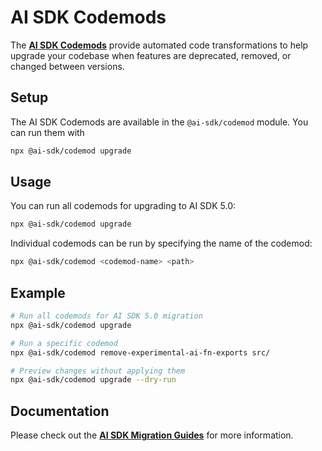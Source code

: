 # AI SDK Codemods

The **[AI SDK Codemods](https://ai-sdk.dev/docs/migration-guides)** provide automated code transformations to help upgrade your codebase when features are deprecated, removed, or changed between versions.

## Setup

The AI SDK Codemods are available in the `@ai-sdk/codemod` module. You can run them with

```bash
npx @ai-sdk/codemod upgrade
```

## Usage

You can run all codemods for upgrading to AI SDK 5.0:

```bash
npx @ai-sdk/codemod upgrade
```

Individual codemods can be run by specifying the name of the codemod:

```bash
npx @ai-sdk/codemod <codemod-name> <path>
```

## Example

```bash
# Run all codemods for AI SDK 5.0 migration
npx @ai-sdk/codemod upgrade

# Run a specific codemod
npx @ai-sdk/codemod remove-experimental-ai-fn-exports src/

# Preview changes without applying them
npx @ai-sdk/codemod upgrade --dry-run
```

## Documentation

Please check out the **[AI SDK Migration Guides](https://ai-sdk.dev/docs/migration-guides)** for more information.
